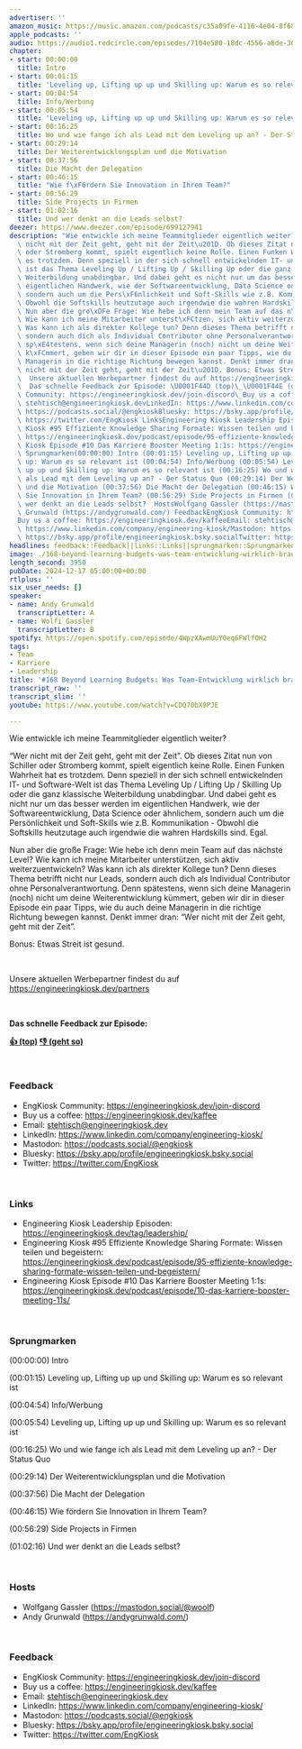```yaml
---
advertiser: ''
amazon_music: https://music.amazon.com/podcasts/c35a09fe-4116-4e04-8f68-77d61b112e46/episodes/90e6bf3c-bc0c-4635-bc25-ef65c61a5698/engineering-kiosk-168-beyond-learning-budgets-was-team-entwicklung-wirklich-braucht
apple_podcasts: ''
audio: https://audio1.redcircle.com/episodes/7104e580-18dc-4556-a8de-30323237a4fb/stream.mp3
chapter:
- start: 00:00:00
  title: Intro
- start: 00:01:15
  title: 'Leveling up, Lifting up up und Skilling up: Warum es so relevant ist'
- start: 00:04:54
  title: Info/Werbung
- start: 00:05:54
  title: 'Leveling up, Lifting up up und Skilling up: Warum es so relevant ist'
- start: 00:16:25
  title: Wo und wie fange ich als Lead mit dem Leveling up an? - Der Status Quo
- start: 00:29:14
  title: Der Weiterentwicklungsplan und die Motivation
- start: 00:37:56
  title: Die Macht der Delegation
- start: 00:46:15
  title: "Wie f\xF6rdern Sie Innovation in Ihrem Team?"
- start: 00:56:29
  title: Side Projects in Firmen
- start: 01:02:16
  title: Und wer denkt an die Leads selbst?
deezer: https://www.deezer.com/episode/699127941
description: "Wie entwickle ich meine Teammitglieder eigentlich weiter? \u201CWer\
  \ nicht mit der Zeit geht, geht mit der Zeit\u201D. Ob dieses Zitat nun von Schiller\
  \ oder Stromberg kommt, spielt eigentlich keine Rolle. Einen Funken Wahrheit hat\
  \ es trotzdem. Denn speziell in der sich schnell entwickelnden IT- und Software-Welt\
  \ ist das Thema Leveling Up / Lifting Up / Skilling Up oder die ganz klassische\
  \ Weiterbildung unabdingbar. Und dabei geht es nicht nur um das besser werden im\
  \ eigentlichen Handwerk, wie der Softwareentwicklung, Data Science oder \xE4hnlichem,\
  \ sondern auch um die Pers\xF6nlichkeit und Soft-Skills wie z.B. Kommunikation -\
  \ Obwohl die Softskills heutzutage auch irgendwie die wahren Hardskills sind. Egal.\
  \ Nun aber die gro\xDFe Frage: Wie hebe ich denn mein Team auf das n\xE4chste Level?\
  \ Wie kann ich meine Mitarbeiter unterst\xFCtzen, sich aktiv weiterzuentwickeln?\
  \ Was kann ich als direkter Kollege tun? Denn dieses Thema betrifft nicht nur Leads,\
  \ sondern auch dich als Individual Contributor ohne Personalverantwortung. Denn\
  \ sp\xE4testens, wenn sich deine Managerin (noch) nicht um deine Weiterentwicklung\
  \ k\xFCmmert, geben wir dir in dieser Episode ein paar Tipps, wie du auch deine\
  \ Managerin in die richtige Richtung bewegen kannst. Denkt immer dran: \u201CWer\
  \ nicht mit der Zeit geht, geht mit der Zeit\u201D. Bonus: Etwas Streit ist gesund.\
  \  Unsere aktuellen Werbepartner findest du auf https://engineeringkiosk.dev/partners\
  \  Das schnelle Feedback zur Episode: \U0001F44D (top)\_\U0001F44E (geht so)  FeedbackEngKiosk\
  \ Community: https://engineeringkiosk.dev/join-discord\_Buy us a coffee: https://engineeringkiosk.dev/kaffeeEmail:\
  \ stehtisch@engineeringkiosk.devLinkedIn: https://www.linkedin.com/company/engineering-kiosk/Mastodon:\
  \ https://podcasts.social/@engkioskBluesky: https://bsky.app/profile/engineeringkiosk.bsky.socialTwitter:\
  \ https://twitter.com/EngKiosk LinksEngineering Kiosk Leadership Episoden: https://engineeringkiosk.dev/tag/leadership/Engineering\
  \ Kiosk #95 Effiziente Knowledge Sharing Formate: Wissen teilen und begeistern:\
  \ https://engineeringkiosk.dev/podcast/episode/95-effiziente-knowledge-sharing-formate-wissen-teilen-und-begeistern/Engineering\
  \ Kiosk Episode #10 Das Karriere Booster Meeting 1:1s: https://engineeringkiosk.dev/podcast/episode/10-das-karriere-booster-meeting-11s/\
  \ Sprungmarken(00:00:00) Intro (00:01:15) Leveling up, Lifting up up und Skilling\
  \ up: Warum es so relevant ist (00:04:54) Info/Werbung (00:05:54) Leveling up, Lifting\
  \ up up und Skilling up: Warum es so relevant ist (00:16:25) Wo und wie fange ich\
  \ als Lead mit dem Leveling up an? - Der Status Quo (00:29:14) Der Weiterentwicklungsplan\
  \ und die Motivation (00:37:56) Die Macht der Delegation (00:46:15) Wie f\xF6rdern\
  \ Sie Innovation in Ihrem Team? (00:56:29) Side Projects in Firmen (01:02:16) Und\
  \ wer denkt an die Leads selbst?  HostsWolfgang Gassler (https://mastodon.social/@woolf)Andy\
  \ Grunwald (https://andygrunwald.com/) FeedbackEngKiosk Community: https://engineeringkiosk.dev/join-discord\_\
  Buy us a coffee: https://engineeringkiosk.dev/kaffeeEmail: stehtisch@engineeringkiosk.devLinkedIn:\
  \ https://www.linkedin.com/company/engineering-kiosk/Mastodon: https://podcasts.social/@engkioskBluesky:\
  \ https://bsky.app/profile/engineeringkiosk.bsky.socialTwitter: https://twitter.com/EngKiosk"
headlines: feedback::Feedback||links::Links||sprungmarken::Sprungmarken||hosts::Hosts
image: ./168-beyond-learning-budgets-was-team-entwicklung-wirklich-braucht.jpg
length_second: 3950
pubDate: 2024-12-17 05:00:00+00:00
rtlplus: ''
six_user_needs: []
speaker:
- name: Andy Grunwald
  transcriptLetter: A
- name: Wolfi Gassler
  transcriptLetter: B
spotify: https://open.spotify.com/episode/4WpzXAwmUuY0eq6FWlfOH2
tags:
- Team
- Karriere
- Leadership
title: '#168 Beyond Learning Budgets: Was Team-Entwicklung wirklich braucht'
transcript_raw: ''
transcript_slim: ''
youtube: https://www.youtube.com/watch?v=CDQ70bX9PJE

---
```

<p>Wie entwickle ich meine Teammitglieder eigentlich weiter?</p><p>“Wer nicht mit der Zeit geht, geht mit der Zeit”. Ob dieses Zitat nun von Schiller oder Stromberg kommt, spielt eigentlich keine Rolle. Einen Funken Wahrheit hat es trotzdem. Denn speziell in der sich schnell entwickelnden IT- und Software-Welt ist das Thema Leveling Up / Lifting Up / Skilling Up oder die ganz klassische Weiterbildung unabdingbar. Und dabei geht es nicht nur um das besser werden im eigentlichen Handwerk, wie der Softwareentwicklung, Data Science oder ähnlichem, sondern auch um die Persönlichkeit und Soft-Skills wie z.B. Kommunikation - Obwohl die Softskills heutzutage auch irgendwie die wahren Hardskills sind. Egal.</p><p>Nun aber die große Frage: Wie hebe ich denn mein Team auf das nächste Level? Wie kann ich meine Mitarbeiter unterstützen, sich aktiv weiterzuentwickeln? Was kann ich als direkter Kollege tun? Denn dieses Thema betrifft nicht nur Leads, sondern auch dich als Individual Contributor ohne Personalverantwortung. Denn spätestens, wenn sich deine Managerin (noch) nicht um deine Weiterentwicklung kümmert, geben wir dir in dieser Episode ein paar Tipps, wie du auch deine Managerin in die richtige Richtung bewegen kannst. Denkt immer dran: “Wer nicht mit der Zeit geht, geht mit der Zeit”.</p><p>Bonus: Etwas Streit ist gesund.</p><p><br></p><p>Unsere aktuellen Werbepartner findest du auf <a href="https://engineeringkiosk.dev/partners">https://engineeringkiosk.dev/partners</a></p><p><br></p><p><strong>Das schnelle Feedback zur Episode:</strong></p><p><a href="https://api.openpodcast.dev/feedback/168/upvote" rel="nofollow"><strong>👍 (top)</strong></a><strong> </strong><a href="https://api.openpodcast.dev/feedback/168/downvote" rel="nofollow"><strong>👎 (geht so)</strong></a></p><p><br></p><h3 id="feedback">Feedback</h3><ul><li>EngKiosk Community: <a href="https://engineeringkiosk.dev/join-discord">https://engineeringkiosk.dev/join-discord</a> </li><li>Buy us a coffee: <a href="https://engineeringkiosk.dev/kaffee">https://engineeringkiosk.dev/kaffee</a></li><li>Email: <a href="mailto:stehtisch@engineeringkiosk.dev" rel="nofollow">stehtisch@engineeringkiosk.dev</a></li><li>LinkedIn: <a href="https://www.linkedin.com/company/engineering-kiosk/" rel="nofollow">https://www.linkedin.com/company/engineering-kiosk/</a></li><li>Mastodon: <a href="https://podcasts.social/@engkiosk" rel="nofollow">https://podcasts.social/@engkiosk</a></li><li>Bluesky: <a href="https://bsky.app/profile/engineeringkiosk.bsky.social" rel="nofollow">https://bsky.app/profile/engineeringkiosk.bsky.social</a></li><li>Twitter: <a href="https://twitter.com/EngKiosk" rel="nofollow">https://twitter.com/EngKiosk</a></li></ul><p><br></p><h3 id="links">Links</h3><ul><li>Engineering Kiosk Leadership Episoden: <a href="https://engineeringkiosk.dev/tag/leadership/">https://engineeringkiosk.dev/tag/leadership/</a></li><li>Engineering Kiosk #95 Effiziente Knowledge Sharing Formate: Wissen teilen und begeistern: <a href="https://engineeringkiosk.dev/podcast/episode/95-effiziente-knowledge-sharing-formate-wissen-teilen-und-begeistern/">https://engineeringkiosk.dev/podcast/episode/95-effiziente-knowledge-sharing-formate-wissen-teilen-und-begeistern/</a></li><li>Engineering Kiosk Episode #10 Das Karriere Booster Meeting 1:1s: <a href="https://engineeringkiosk.dev/podcast/episode/10-das-karriere-booster-meeting-11s/">https://engineeringkiosk.dev/podcast/episode/10-das-karriere-booster-meeting-11s/</a></li></ul><p><br></p><h3 id="sprungmarken">Sprungmarken</h3><p>(00:00:00) Intro</p><p>(00:01:15) Leveling up, Lifting up up und Skilling up: Warum es so relevant ist</p><p>(00:04:54) Info/Werbung</p><p>(00:05:54) Leveling up, Lifting up up und Skilling up: Warum es so relevant ist</p><p>(00:16:25) Wo und wie fange ich als Lead mit dem Leveling up an? - Der Status Quo</p><p>(00:29:14) Der Weiterentwicklungsplan und die Motivation</p><p>(00:37:56) Die Macht der Delegation</p><p>(00:46:15) Wie fördern Sie Innovation in Ihrem Team?</p><p>(00:56:29) Side Projects in Firmen</p><p>(01:02:16) Und wer denkt an die Leads selbst?</p><p><br></p><h3 id="hosts">Hosts</h3><ul><li>Wolfgang Gassler (<a href="https://mastodon.social/@woolf" rel="nofollow">https://mastodon.social/@woolf</a>)</li><li>Andy Grunwald (<a href="https://andygrunwald.com/" rel="nofollow">https://andygrunwald.com/</a>)</li></ul><p><br></p><h3 id="feedback">Feedback</h3><ul><li>EngKiosk Community: <a href="https://engineeringkiosk.dev/join-discord">https://engineeringkiosk.dev/join-discord</a> </li><li>Buy us a coffee: <a href="https://engineeringkiosk.dev/kaffee">https://engineeringkiosk.dev/kaffee</a></li><li>Email: <a href="mailto:stehtisch@engineeringkiosk.dev" rel="nofollow">stehtisch@engineeringkiosk.dev</a></li><li>LinkedIn: <a href="https://www.linkedin.com/company/engineering-kiosk/" rel="nofollow">https://www.linkedin.com/company/engineering-kiosk/</a></li><li>Mastodon: <a href="https://podcasts.social/@engkiosk" rel="nofollow">https://podcasts.social/@engkiosk</a></li><li>Bluesky: <a href="https://bsky.app/profile/engineeringkiosk.bsky.social" rel="nofollow">https://bsky.app/profile/engineeringkiosk.bsky.social</a></li><li>Twitter: <a href="https://twitter.com/EngKiosk" rel="nofollow">https://twitter.com/EngKiosk</a></li></ul>